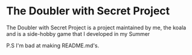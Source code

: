 # The Doubler with Secret Project

The Doubler with Secret Project is a project maintained by me, the koala and is a side-hobby game that I developed in my Summer

P.S I'm bad at making README.md's.
